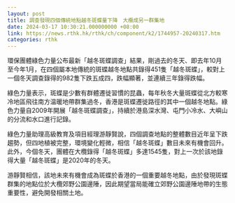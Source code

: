 ```yaml
---
layout: post
title: 調查發現四個傳統地點越冬斑蝶量下降　大欖成另一群集地
date: 2024-03-17 10:30:21.000000000 +08:00
link: https://news.rthk.hk/rthk/ch/component/k2/1744957-20240317.htm
categories: rthk
---
```


環保團體綠色力量公布最新「越冬斑蝶調查」結果，剛過去的冬天、即去年10月至今年1月，在四個屬本地傳統的斑蝶越冬地點共錄得451隻「越冬斑蝶」，較對上一個冬天調查錄得的982隻下跌五成四，跌幅顯著，並連續三年錄得跌幅。

綠色力量表示，斑蝶是少數有群體遷徙習慣的昆蟲，每年秋冬大量斑蝶從北方較寒冷地區飛往南方温暖地帶群集過冬，香港是斑蝶遷徙路徑的其中一個越冬地點。綠色力量自2009年開展「越冬斑蝶調查」，持續於港島深水灣、屯門小冷水、大嶼山的分流和水口進行記錄。

綠色力量助理高級教育及項目經理游靜賢說，四個調查地點的整體數目近年呈下跌趨勢，但四地植被完整，環境變化輕微，相信「越冬斑蝶」數目未來有機會回升。此外，今個冬天，團體在大欖錄得「越冬斑蝶」多達1545隻，對上一次於該地錄得大量「越冬斑蝶」是2020年的冬天。

游靜賢相信，該地未來有機會成為斑蝶於香港的一個重要越冬地點，由於發現斑蝶群集的地點位於大欖郊野公園邊陲，因此期望當局能確立郊野公園邊陲地帶的生態重要性，避免開發相關土地。

